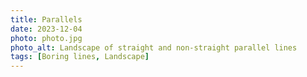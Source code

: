 ```yaml
---
title: Parallels
date: 2023-12-04
photo: photo.jpg
photo_alt: Landscape of straight and non-straight parallel lines
tags: [Boring lines, Landscape]
---
```

